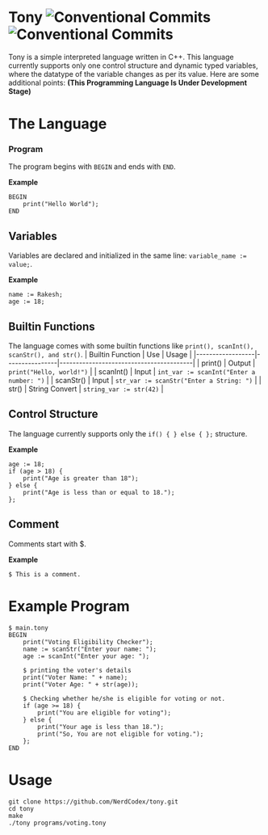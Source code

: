 # Tony ![Conventional Commits](https://img.shields.io/badge/g++%20-11.4.0-blue.svg) ![Conventional Commits](https://img.shields.io/badge/Tony%20-0.0.5-red.svg) 

Tony is a simple interpreted language written in C++. This language currently supports only one control structure and dynamic typed variables, where the datatype of the variable changes as per its value. Here are some additional points:
<b>(This Programming Language Is Under Development Stage)</b>

# The Language
  ### Program
  The program begins with `BEGIN` and ends with `END`.
  
  <b> Example </b>
  ```tony
  BEGIN
      print("Hello World");
  END
  ```
  ## Variables
  Variables are declared and initialized in the same line: `variable_name := value;`.
  
  <b> Example </b>
  ```
  name := Rakesh;
  age := 18;
  ```
  ## Builtin Functions
  The language comes with some builtin functions like `print(), scanInt(), scanStr(), and str()`.
  | Builtin Function | Use            | Usage                                   |
|------------------|----------------|-----------------------------------------|
| print()          | Output         | `print("Hello, world!")`                |
| scanInt()        | Input          | `int_var := scanInt("Enter a number: ")`                  |
| scanStr()        | Input          | `str_var := scanStr("Enter a String: ")`                  |
| str()            | String Convert | `string_var := str(42)`                 |

  ## Control Structure
  The language currently supports only the `if() { } else { };` structure.
  
  <b> Example </b>
  ```
  age := 18;
  if (age > 18) {
      print("Age is greater than 18");
  } else {
      print("Age is less than or equal to 18.");
  };
  ```

  ## Comment
  Comments start with $.

  <b> Example </b>
  ```
  $ This is a comment.
  ```

# Example Program
```
$ main.tony
BEGIN
    print("Voting Eligibility Checker");
    name := scanStr("Enter your name: ");
    age := scanInt("Enter your age: ");

    $ printing the voter's details
    print("Voter Name: " + name);
    print("Voter Age: " + str(age));

    $ Checking whether he/she is eligible for voting or not.
    if (age >= 18) {
        print("You are eligible for voting");
    } else {
        print("Your age is less than 18.");
        print("So, You are not eligible for voting.");
    };
END
```
# Usage
    git clone https://github.com/NerdCodex/tony.git
    cd tony
    make
    ./tony programs/voting.tony
